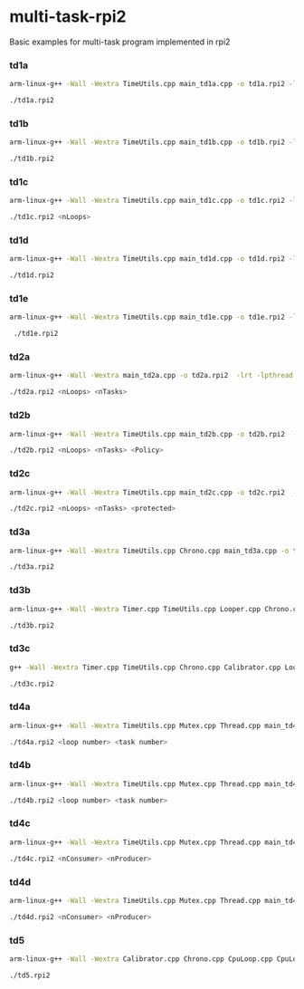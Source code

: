 # multi-task-rpi2
Basic examples for multi-task program implemented in rpi2

### td1a

```bash
arm-linux-g++ -Wall -Wextra TimeUtils.cpp main_td1a.cpp -o td1a.rpi2 -lrt -lpthread

./td1a.rpi2
```

### td1b

```bash
arm-linux-g++ -Wall -Wextra TimeUtils.cpp main_td1b.cpp -o td1b.rpi2 -lrt -lpthread

./td1b.rpi2
```

### td1c

```bash
arm-linux-g++ -Wall -Wextra TimeUtils.cpp main_td1c.cpp -o td1c.rpi2 -lrt -lpthread

./td1c.rpi2 <nLoops>
```

### td1d

```bash
arm-linux-g++ -Wall -Wextra TimeUtils.cpp main_td1d.cpp -o td1d.rpi2 -lrt -lpthread

./td1d.rpi2
```

### td1e

```bash
arm-linux-g++ -Wall -Wextra TimeUtils.cpp main_td1e.cpp -o td1e.rpi2 -lrt -lpthread

 ./td1e.rpi2
```

### td2a

```bash
arm-linux-g++ -Wall -Wextra main_td2a.cpp -o td2a.rpi2  -lrt -lpthread

./td2a.rpi2 <nLoops> <nTasks>
```

### td2b

```bash
arm-linux-g++ -Wall -Wextra TimeUtils.cpp main_td2b.cpp -o td2b.rpi2  -lrt -lpthread

./td2b.rpi2 <nLoops> <nTasks> <Policy>
```

### td2c

```bash
arm-linux-g++ -Wall -Wextra TimeUtils.cpp main_td2c.cpp -o td2c.rpi2  -lrt -lpthread

./td2c.rpi2 <nLoops> <nTasks> <protected>
```



### td3a

```bash
arm-linux-g++ -Wall -Wextra TimeUtils.cpp Chrono.cpp main_td3a.cpp -o td3a.rpi2 -lrt -lpthread

./td3a.rpi2 
```

### td3b

```bash
arm-linux-g++ -Wall -Wextra Timer.cpp TimeUtils.cpp Looper.cpp Chrono.cpp Calibrator.cpp main_td3b.cpp -o td3b.rpi2 -lrt -lpthread

./td3b.rpi2 
```

### td3c

```bash
g++ -Wall -Wextra Timer.cpp TimeUtils.cpp Chrono.cpp Calibrator.cpp Looper.cpp CpuLoop.cpp main_td3c.cpp -o td3c.rpi2 -lrt -lpthread

./td3c.rpi2 
```



### td4a

```bash
arm-linux-g++ -Wall -Wextra TimeUtils.cpp Mutex.cpp Thread.cpp main_td4a.cpp PosixThread.cpp IncrMutex.cpp Chrono.cpp IncrThread.cpp -o td4a.rpi2 -lrt -lpthread

./td4a.rpi2 <loop number> <task number>
```



### td4b

```bash
arm-linux-g++ -Wall -Wextra TimeUtils.cpp Mutex.cpp Thread.cpp main_td4b.cpp PosixThread.cpp IncrMutex.cpp Chrono.cpp -o td4b.rpi2 -lrt -lpthread

./td4b.rpi2 <loop number> <task number>
```

### td4c

```bash
arm-linux-g++ -Wall -Wextra TimeUtils.cpp Mutex.cpp Thread.cpp main_td4c.cpp PosixThread.cpp Semaphore.cpp JetonThread.cpp Chrono.cpp -o td4c.rpi2 -lrt -lpthread

./td4c.rpi2 <nConsumer> <nProducer>
```

### td4d

```bash
arm-linux-g++ -Wall -Wextra TimeUtils.cpp Mutex.cpp Thread.cpp main_td4d.cpp PosixThread.cpp Fifo.hpp ConProdFifo.cpp Chrono.cpp -o td4d.rpi2 -lrt -lpthread

./td4d.rpi2 <nConsumer> <nProducer>
```

### td5

```bash
arm-linux-g++ -Wall -Wextra Calibrator.cpp Chrono.cpp CpuLoop.cpp CpuLoopMutex.cpp Looper.cpp main_td5.cpp Mutex.cpp PosixThread.cpp Thread.cpp TimeUtils.cpp Timer.cpp -o td5.rpi2 -lrt -lpthread

./td5.rpi2 
```

